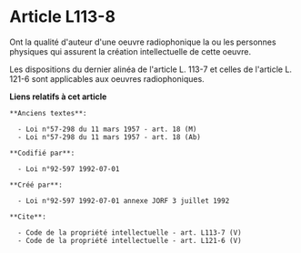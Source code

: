 # Article L113-8

Ont la qualité d'auteur d'une oeuvre radiophonique la ou les personnes physiques qui assurent la création intellectuelle de
cette oeuvre. 

Les dispositions du dernier alinéa de l'article L. 113-7 et celles de l'article L. 121-6 sont applicables aux oeuvres
radiophoniques.

**Liens relatifs à cet article**

	**Anciens textes**:

	  - Loi n°57-298 du 11 mars 1957 - art. 18 (M)
	  - Loi n°57-298 du 11 mars 1957 - art. 18 (Ab)

	**Codifié par**:

	  - Loi n°92-597 1992-07-01

	**Créé par**:

	  - Loi n°92-597 1992-07-01 annexe JORF 3 juillet 1992

	**Cite**:

	  - Code de la propriété intellectuelle - art. L113-7 (V)
	  - Code de la propriété intellectuelle - art. L121-6 (V)
